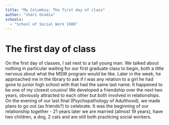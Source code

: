 ```yaml
---
title: "My Columbia: The first day of class"
author: "shari Ovadia"
schools:
  - "School of Social Work 1986"
---
```


# The first day of class

On the first day of classes, I sat next to a tall young man. We talked about nothing in particular waiting for our first graduate class to begin, both a little nervous about what the MSW program would be like. Later in the week, he approached me in the library to ask if I was any relation to a girl he had gone to junior high school with that had the same last name. It happened to be one of my closest cousins! We developed a friendship over the next two years, obviously attracted to each other but both involved in relationships. On the evening of our last final (Psychopathology of Adulthood), we made plans to go out (as friends?) to celebrate. It was the beginning of our relationship together - 21 years later we are married (almost 19 years), have two children, a dog, 2 cats and are still both practicing social workers.
